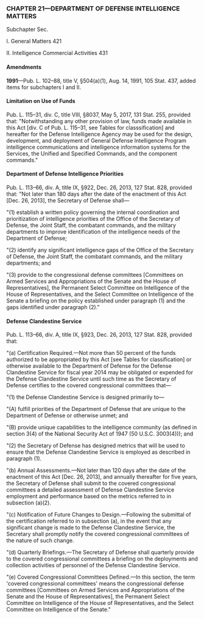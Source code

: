 ### **CHAPTER 21—DEPARTMENT OF DEFENSE INTELLIGENCE MATTERS** ###

Subchapter Sec.

I. General Matters 421

II. Intelligence Commercial Activities 431

#### Amendments ####

**1991**—Pub. L. 102–88, title V, §504(a)(1), Aug. 14, 1991, 105 Stat. 437, added items for subchapters I and II.

#### Limitation on Use of Funds ####

Pub. L. 115–31, div. C, title VIII, §8037, May 5, 2017, 131 Stat. 255, provided that: "Notwithstanding any other provision of law, funds made available in this Act [div. C of Pub. L. 115–31, see Tables for classsification] and hereafter for the Defense Intelligence Agency may be used for the design, development, and deployment of General Defense Intelligence Program intelligence communications and intelligence information systems for the Services, the Unified and Specified Commands, and the component commands."

#### Department of Defense Intelligence Priorities ####

Pub. L. 113–66, div. A, title IX, §922, Dec. 26, 2013, 127 Stat. 828, provided that: "Not later than 180 days after the date of the enactment of this Act [Dec. 26, 2013], the Secretary of Defense shall—

"(1) establish a written policy governing the internal coordination and prioritization of intelligence priorities of the Office of the Secretary of Defense, the Joint Staff, the combatant commands, and the military departments to improve identification of the intelligence needs of the Department of Defense;

"(2) identify any significant intelligence gaps of the Office of the Secretary of Defense, the Joint Staff, the combatant commands, and the military departments; and

"(3) provide to the congressional defense committees [Committees on Armed Services and Appropriations of the Senate and the House of Representatives], the Permanent Select Committee on Intelligence of the House of Representatives, and the Select Committee on Intelligence of the Senate a briefing on the policy established under paragraph (1) and the gaps identified under paragraph (2)."

#### Defense Clandestine Service ####

Pub. L. 113–66, div. A, title IX, §923, Dec. 26, 2013, 127 Stat. 828, provided that:

"(a) Certification Required.—Not more than 50 percent of the funds authorized to be appropriated by this Act [see Tables for classification] or otherwise available to the Department of Defense for the Defense Clandestine Service for fiscal year 2014 may be obligated or expended for the Defense Clandestine Service until such time as the Secretary of Defense certifies to the covered congressional committees that—

"(1) the Defense Clandestine Service is designed primarily to—

"(A) fulfill priorities of the Department of Defense that are unique to the Department of Defense or otherwise unmet; and

"(B) provide unique capabilities to the intelligence community (as defined in section 3(4) of the National Security Act of 1947 (50 U.S.C. 3003(4))); and

"(2) the Secretary of Defense has designed metrics that will be used to ensure that the Defense Clandestine Service is employed as described in paragraph (1).

"(b) Annual Assessments.—Not later than 120 days after the date of the enactment of this Act [Dec. 26, 2013], and annually thereafter for five years, the Secretary of Defense shall submit to the covered congressional committees a detailed assessment of Defense Clandestine Service employment and performance based on the metrics referred to in subsection (a)(2).

"(c) Notification of Future Changes to Design.—Following the submittal of the certification referred to in subsection (a), in the event that any significant change is made to the Defense Clandestine Service, the Secretary shall promptly notify the covered congressional committees of the nature of such change.

"(d) Quarterly Briefings.—The Secretary of Defense shall quarterly provide to the covered congressional committees a briefing on the deployments and collection activities of personnel of the Defense Clandestine Service.

"(e) Covered Congressional Committees Defined.—In this section, the term 'covered congressional committees' means the congressional defense committees [Committees on Armed Services and Appropriations of the Senate and the House of Representatives], the Permanent Select Committee on Intelligence of the House of Representatives, and the Select Committee on Intelligence of the Senate."